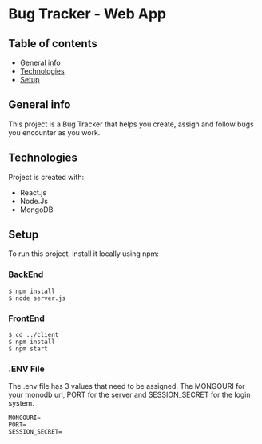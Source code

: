 # Bug Tracker - Web App

## Table of contents
* [General info](#general-info)
* [Technologies](#technologies)
* [Setup](#setup)

## General info
This project is a Bug Tracker that helps you create, assign and follow bugs you encounter as you work.
	
## Technologies
Project is created with:
* React.js
* Node.Js
* MongoDB
	
## Setup
To run this project, install it locally using npm:

### BackEnd
```
$ npm install
$ node server.js
```

### FrontEnd
```
$ cd ../client
$ npm install
$ npm start
```

### .ENV File
The .env file has 3 values that need to be assigned. The MONGOURI for your monodb url, PORT for the server and SESSION_SECRET for the login system.

```
MONGOURI=
PORT=
SESSION_SECRET=
```
